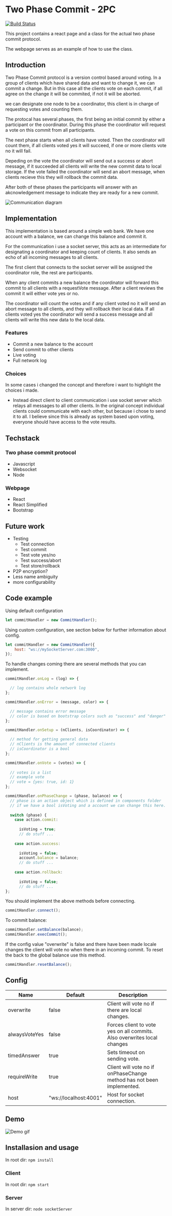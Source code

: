 # Two Phase Commit - 2PC

[![Build Status](https://travis-ci.com/JLMadsen/twoPhaseCommit.svg?token=wJdgix4kVLGxzJzesfZK&branch=master)](https://travis-ci.com/JLMadsen/twoPhaseCommit)

This project contains a react page and a class for the actual two phase commit protocol.

The webpage serves as an example of how to use the class.

## Introduction

Two Phase Commit protocol is a version control based around voting. In a group of clients which have shared data and want to change it, we can commit a change. But in this case all the clients vote on each commit, if all agree on the change it will be commited, if not it will be aborted. 

we can designate one node to be a coordinator, this client is in charge of requesting votes and counting them.

The protocal has several phases, the first being an initial commit by either a participant or the coordinator.
During this phase the coordinator will request a vote on this commit from all participants.

The next phase starts when all clients have voted. Then the coordinator will count them, if all clients voted yes it will succeed, if one or more clients vote no it will fail.

Depeding on the vote the coordinator will send out a success or abort message, if it succeeded all clients will write the new commit data to local storage. If the vote failed the coordinator will send an abort message, when clients recieve this they will rollback the commit data.

After both of these phases the participants will answer with an akcnowledgement message to indicate they are ready for a new commit.

![Communication diagram](https://i.imgur.com/0UsgsfH.png)

## Implementation

This implementation is based around a simple web bank. We have one account with a balance, we can change this balance and commit it.

For the communication i use a socket server, this acts as an intermediate for designating a coordinator and keeping count of clients. It also sends an echo of all incoming messages to all clients.

The first client that connects to the socket server will be assigned the coordinator role, the rest are participants.

When any client commits a new balance the coordinator will forward this commit to all clients with a requestVote message.
After a client reviews the commit it will either vote yes or no.

The coordinator will count the votes and if any client voted no it will send an abort message to all clients, and they will rollback their local data. If all clients voted yes the coordinator will send a success message and all clients will write this new data to the local data.

### Features

- Commit a new balance to the account
- Send commit to other clients
- Live voting
- Full network log

### Choices

In some cases i changed the concept and therefore i want to highlight the choices i made.

- Instead direct client to client communication i use socket server which relays all messages to all other clients. In the original concept individual clients could communicate with each other, but because i chose to send it to all. I believe since this is already as system based upon voting, everyone should have access to the vote results.

## Techstack

### Two phase commit protocol

- Javascript
- Websocket
- Node

### Webpage

- React
- React Simplified
- Bootstrap

## Future work

- Testing
  - Test connection
  - Test commit
  - Test vote yes/no
  - Test success/abort
  - Test store/rollback
- P2P encryption?
- Less name ambiguity
- more configurability

## Code example

Using default configuration
```js
let commitHandler = new CommitHandler();
```
Using custom configuration, see section below for further information about config.
```js
let commitHandler = new CommitHandler({
    host: "ws://mySocketServer.com:3000",
});
```

To handle changes coming there are several methods that you can implement.
```js
commitHandler.onLog = (log) => {

  // log contains whole network log
};

commitHandler.onError = (message, color) => {

  // message contains error message
  // color is based on bootstrap colors such as "success" and "danger"
};

commitHandler.onSetup = (nClients, isCoordinator) => {

  // method for getting general data
  // nClients is the amount of connected clients
  // isCoordinator is a bool
};

commitHandler.onVote = (votes) => {
  
  // votes is a list
  // example vote
  // vote = {yes: true, id: 1}
};

commitHandler.onPhaseChange = (phase, balance) => {
  // phase is an action object which is defined in components folder
  // if we have a bool isVoting and a account we can change this here.
  
  switch (phase) {
    case action.commit:
    
      isVoting = true;
      // do stuff ...
      
    case action.success:
   
      isVoting = false;
      account.balance = balance;
      // do stuff ...
      
    case action.rollback:
    
      isVoting = false;
      // do stuff ...
};
```
You should implement the above methods before connecting.
```js
commitHandler.connect();
```
To commit balance:
```js
commitHandler.setBalance(balance);
commitHandler.execCommit();
```
If the config value "overwrite" is false and there have been made locale changes the client will vote no when there in an incoming commit. To reset the back to the global balance use this method.
```js
commitHandler.resetBalance();
```

## Config

| Name         	| Default               	| Description                                                             	|   	|
|--------------	|-----------------------	|-------------------------------------------------------------------------	|---	|
| overwrite    	| false                 	| Client will vote no if there are local changes.                         	|   	|
| alwaysVoteYes   	| false                 	| Forces client to vote yes on all commits. Also overwrites local changes 	|   	|
| timedAnswer  	| true                  	| Sets timeout on sending vote.                                           	|   	|
| requireWrite 	| true                  	| Client will vote no if onPhaseChange method has not been implemented.   	|   	|
| host         	| "ws://localhost:4001" 	| Host for socket connection.                                             	|   	|

## Demo

![Demo gif](https://i.imgur.com/0inE54g.gif)

## Installasion and usage
In root dir: 
`npm install`

### Client
In root dir: 
`npm start`

### Server
In server dir:
`node socketServer`
